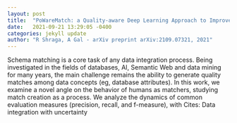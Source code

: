 ```yaml
---
layout: post
title:  "PoWareMatch: a Quality-aware Deep Learning Approach to Improve Human Schema Matching"
date:   2021-09-21 13:29:05 -0400
categories: jekyll update
author: "R Shraga, A Gal - arXiv preprint arXiv:2109.07321, 2021"
---
```

Schema matching is a core task of any data integration process. Being investigated in the fields of databases, AI, Semantic Web and data mining for many years, the main challenge remains the ability to generate quality matches among data concepts (eg, database attributes). In this work, we examine a novel angle on the behavior of humans as matchers, studying match creation as a process. We analyze the dynamics of common evaluation measures (precision, recall, and f-measure), with Cites: Data integration with uncertainty